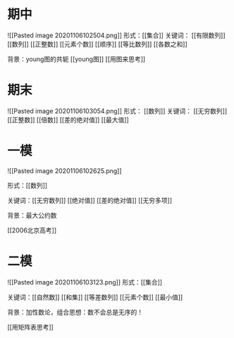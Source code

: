 # 期中

![[Pasted image 20201106102504.png]]
形式：[[集合]]
关键词：
[[有限数列]]
[[数列]]
[[正整数]]
[[元素个数]]
[[顺序]]
[[等比数列]]
[[各数之和]]

背景：young图的共轭
[[young图]]
[[用图来思考]]

# 期末
![[Pasted image 20201106103054.png]]
形式：
[[数列]]
关键词：
[[无穷数列]]
[[正整数]]
[[倍数]]
[[差的绝对值]]
[[最大值]]


# 一模
![[Pasted image 20201106102625.png]]

形式：[[数列]]

关键词：[[无穷数列]]
[[绝对值]]
[[差的绝对值]]
[[无穷多项]]

背景：最大公约数

[[2006北京高考]]

# 二模
![[Pasted image 20201106103123.png]]
形式：[[集合]]

关键词：[[自然数]]
[[和集]]
[[等差数列]]
[[元素个数]]
[[最小值]]

背景：加性数论，组合思想：数不会总是无序的！

[[用矩阵表思考]]